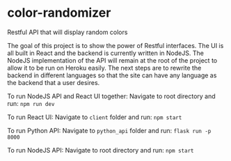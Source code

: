 # color-randomizer
Restful API that will display random colors

The goal of this project is to show the power of Restful interfaces.  The UI is all built in React and the backend is currently written in NodeJS.  The NodeJS implementation of the API will remain at the root of the project to allow it to be run on Heroku easily.
The next steps are to rewrite the backend in different languages so that the site can have any language as the backend that a user desires.

To run NodeJS API and React UI together:
Navigate to root directory and run:
	`npm run dev`

To run React UI:
Navigate to `client` folder and run:
	`npm start`

To run Python API:
Navigate to `python_api` folder and run:
	`flask run -p 8000`

To run NodeJS API:
Navigate to root directory and run:
	`npm start`